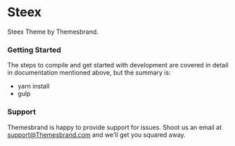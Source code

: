 # Steex #

Steex Theme by Themesbrand.

### Getting Started ###

The steps to compile and get started with development are covered in detail in documentation mentioned above, but the summary is:

- yarn install
- gulp

### Support ###

Themesbrand is happy to provide support for issues. Shoot us an email at support@Themesbrand.com and we'll get you squared away.